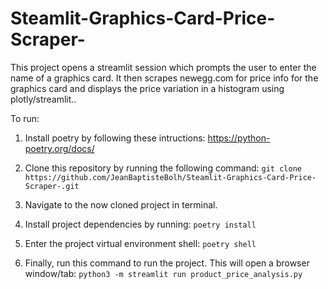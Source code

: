 # Steamlit-Graphics-Card-Price-Scraper-
This project opens a streamlit session which prompts the user to enter the name of a graphics card.  It then scrapes newegg.com for price info for the graphics card and displays the price variation in a histogram using plotly/streamlit..

To run:

1. Install poetry by following these intructions: 
https://python-poetry.org/docs/

2. Clone this repository by running the following command:
```git clone https://github.com/JeanBaptisteBolh/Steamlit-Graphics-Card-Price-Scraper-.git```

3. Navigate to the now cloned project in terminal.

4. Install project dependencies by running:
```poetry install```

5. Enter the project virtual environment shell:
```poetry shell```

6. Finally, run this command to run the project.  This will open a browser window/tab:
```python3 -m streamlit run product_price_analysis.py```

